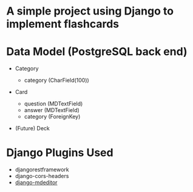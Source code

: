 # A simple project using Django to implement flashcards

# Data Model (PostgreSQL back end)

- Category
  - category (CharField(100))
- Card

  - question (MDTextField)
  - answer (MDTextField)
  - category (ForeignKey)

- (Future) Deck

# Django Plugins Used

- djangorestframework
- django-cors-headers
- [django-mdeditor](https://developpaper.com/implementation-of-beautiful-django-markdown-rich-text-app-plug-in/)
